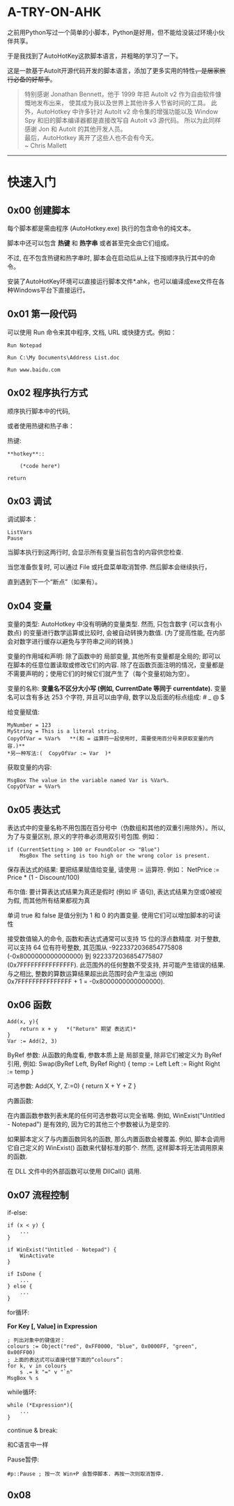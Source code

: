 # A-TRY-ON-AHK
之前用Python写过一个简单的小脚本，Python是好用，但不能给没装过环境小伙伴共享。	

于是我找到了AutoHotKey这款脚本语言，并粗略的学习了一下。

这是一款基于AutoIt开源代码开发的脚本语言，添加了更多实用的特性<del>，是居家旅行必备的好帮手</del>。	

>特别感谢 Jonathan Bennett，他于 1999 年把 AutoIt v2 作为自由软件慷慨地发布出来，
使其成为我以及世界上其他许多人节省时间的工具。
此外，AutoHotkey 中许多针对 AutoIt v2 命令集的增强功能以及 Window Spy 和旧的脚本编译器都是直接改写自 AutoIt v3 源代码。
所以为此同样感谢 Jon 和 AutoIt 的其他开发人员。<br>
>最后，AutoHotkey 离开了这些人也不会有今天。<br>
>~ Chris Mallett
---


# 快速入门

## 0x00 创建脚本

每个脚本都是需由程序 (AutoHotkey.exe) 执行的包含命令的纯文本。

脚本中还可以包含 **热键** 和 **热字串** 或者甚至完全由它们组成。

不过, 在不包含热键和热字串时, 脚本会在启动后从上往下按顺序执行其中的命令。

安装了AutoHotKey环境可以直接运行脚本文件*.ahk，也可以编译成exe文件在各种Windows平台下直接运行。


## 0x01 第一段代码

可以使用 Run 命令来其中程序, 文档, URL 或快捷方式。例如：

	Run Notepad

	Run C:\My Documents\Address List.doc

	Run www.baidu.com


## 0x02 程序执行方式

顺序执行脚本中的代码,

或者使用热键和热子串：

热键:

	**hotkey**::
	
		(*code here*)

	return


## 0x03 调试

调试脚本： 

	ListVars
	Pause

当脚本执行到这两行时, 会显示所有变量当前包含的内容供您检查. 

当您准备恢复时, 可以通过 File 或托盘菜单取消暂停. 然后脚本会继续执行，

直到遇到下一个“断点”（如果有）。


## 0x04 变量

变量的类型: AutoHotkey 中没有明确的变量类型. 然而, 只包含数字 (可以含有小数点) 的变量进行数学运算或比较时, 会被自动转换为数值. (为了提高性能, 在内部会对数字进行缓存以避免与字符串之间的转换.)

变量的作用域和声明: 除了函数中的 局部变量, 其他所有变量都是全局的; 即可以在脚本的任意位置读取或修改它们的内容. 除了在函数页面注明的情况，变量都是不需要声明的；使用它们的时候它们就产生了（每个变量初始为空）。

变量的名称: **变量名不区分大小写 (例如, CurrentDate 等同于 currentdate).** 变量名可以含有多达 253 个字符, 并且可以由字母, 数字以及后面的标点组成: # _ @ $


给变量赋值:

	MyNumber = 123
	MyString = This is a literal string.
	CopyOfVar = %Var%   **(和 = 运算符一起使用时, 需要使用百分号来获取变量的内容.)**
	*另一种写法:(  CopyOfVar := Var  )*

获取变量的内容: 

	MsgBox The value in the variable named Var is %Var%.
	CopyOfVar = %Var%

	
## 0x05 表达式

表达式中的变量名称不用包围在百分号中（伪数组和其他的双重引用除外）。所以, 为了与变量区别, 原义的字符串必须用双引号包围. 例如：

	if (CurrentSetting > 100 or FoundColor <> "Blue")
		MsgBox The setting is too high or the wrong color is present.
	
保存表达式的结果: 要把结果赋值给变量, 请使用 := 运算符. 例如：
	NetPrice := Price * (1 - Discount/100)
	
	
布尔值: 要计算表达式结果为真还是假时 (例如 IF 语句), 表达式结果为空或0被视为假, 而其他所有结果都视为真	
	
单词 true 和 false 是值分别为 1 和 0 的内置变量. 使用它们可以增加脚本的可读性
	
	
接受数值输入的命令, 函数和表达式通常可以支持 15 位的浮点数精度. 对于整数, 可以支持 64 位有符号整数, 其范围从 -9223372036854775808 (-0x8000000000000000) 到 9223372036854775807 (0x7FFFFFFFFFFFFFFF). 此范围外的任何整数不受支持, 并可能产生错误的结果. 与之相比, 整数的算数运算结果超出此范围时会产生溢出 (例如 0x7FFFFFFFFFFFFFFF + 1 = -0x8000000000000000).	
	

## 0x06 函数	

	Add(x, y){
		return x + y   *("Return" 期望 表达式)*
	}
	Var := Add(2, 3)
	
ByRef 参数: 从函数的角度看, 参数本质上是 局部变量, 除非它们被定义为 ByRef引用, 例如:
	Swap(ByRef Left, ByRef Right)
	{
		temp := Left
		Left := Right
		Right := temp
	}

可选参数:
	Add(X, Y, Z:=0) {
		return X + Y + Z
	}
	
内置函数:

在内置函数参数列表末尾的任何可选参数可以完全省略. 例如, WinExist("Untitled - Notepad") 是有效的, 因为它的其他三个参数被认为是空的.

如果脚本定义了与内置函数同名的函数, 那么内置函数会被覆盖. 例如, 脚本会调用它自己定义的 WinExist() 函数来代替标准的那个. 然而, 这样脚本将无法调用原来的函数.

在 DLL 文件中的外部函数可以使用 DllCall() 调用.


## 0x07 流程控制

if-else:

	if (x < y) {
		...
	}
	
	if WinExist("Untitled - Notepad") {
		WinActivate
	}
	
	if IsDone {
		...
	} else {
		...
	}
	
for循环:

**For Key [, Value] in Expression**

	; 列出对象中的键值对：
	colours := Object("red", 0xFF0000, "blue", 0x0000FF, "green", 0x00FF00)
	; 上面的表达式可以直接代替下面的“colours”：
	for k, v in colours
		s .= k "=" v "`n"
	MsgBox % s

while循环:

	while (*Expression*){
		...
	}
	
continue & break:

和C语言中一样	

Pause暂停:

	#p::Pause ; 按一次 Win+P 会暂停脚本. 再按一次则取消暂停.

	
## 0x08



